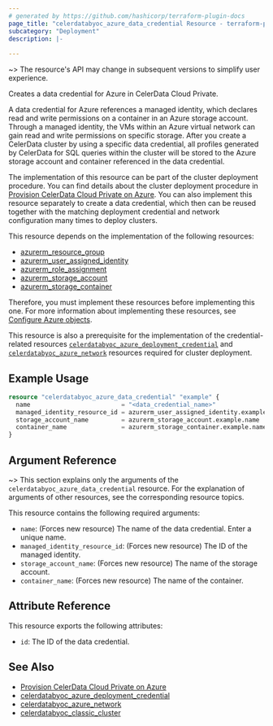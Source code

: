 ```yaml
---
# generated by https://github.com/hashicorp/terraform-plugin-docs
page_title: "celerdatabyoc_azure_data_credential Resource - terraform-provider-celerdatabyoc"
subcategory: "Deployment"
description: |-
  
---
```


~> The resource's API may change in subsequent versions to simplify user experience.

Creates a data credential for Azure in CelerData Cloud Private.

A data credential for Azure references a managed identity, which declares read and write permissions on a container in an Azure storage account. Through a managed identity, the VMs within an Azure virtual network can gain read and write permissions on specific storage. After you create a CelerData cluster by using a specific data credential, all profiles generated by CelerData for SQL queries within the cluster will be stored to the Azure storage account and container referenced in the data credential.

The implementation of this resource can be part of the cluster deployment procedure. You can find details about the cluster deployment procedure in [Provision CelerData Cloud Private on Azure](../guides/azure_deployment_guide.md). You can also implement this resource separately to create a data credential, which then can be reused together with the matching deployment credential and network configuration many times to deploy clusters.

This resource depends on the implementation of the following resources:

- [azurerm_resource_group](https://registry.terraform.io/providers/hashicorp/azurerm/latest/docs/resources/resource_group)
- [azurerm_user_assigned_identity](https://registry.terraform.io/providers/hashicorp/azurerm/latest/docs/resources/user_assigned_identity)
- [azurerm_role_assignment](https://registry.terraform.io/providers/hashicorp/azurerm/latest/docs/resources/role_assignment)
- [azurerm_storage_account](https://registry.terraform.io/providers/hashicorp/azurerm/latest/docs/resources/storage_account)
- [azurerm_storage_container](https://registry.terraform.io/providers/hashicorp/azurerm/latest/docs/resources/storage_container)

Therefore, you must implement these resources before implementing this one. For more information about implementing these resources, see [Configure Azure objects](../guides/azure_deployment_guide.md#configure-azure-objects).

This resource is also a prerequisite for the implementation of the credential-related resources [`celerdatabyoc_azure_deployment_credential`](../resources/azure_deployment_credential.md) and [`celerdatabyoc_azure_network`](../resources/azure_network.md) resources required for cluster deployment.

## Example Usage

```terraform
resource "celerdatabyoc_azure_data_credential" "example" {
  name                         = "<data_credential_name>"
  managed_identity_resource_id = azurerm_user_assigned_identity.example.id
  storage_account_name         = azurerm_storage_account.example.name
  container_name               = azurerm_storage_container.example.name
}
```

## Argument Reference

~> This section explains only the arguments of the `celerdatabyoc_azure_data_credential` resource. For the explanation of arguments of other resources, see the corresponding resource topics.

This resource contains the following required arguments:

- `name`: (Forces new resource) The name of the data credential. Enter a unique name.
- `managed_identity_resource_id`: (Forces new resource) The ID of the managed identity.
- `storage_account_name`: (Forces new resource) The name of the storage account.
- `container_name`: (Forces new resource) The name of the container.

## Attribute Reference

This resource exports the following attributes:

- `id`: The ID of the data credential.

## See Also

- [Provision CelerData Cloud Private on Azure](../guides/azure_deployment_guide.md)
- [celerdatabyoc_azure_deployment_credential](../resources/azure_deployment_credential.md)
- [celerdatabyoc_azure_network](../resources/azure_network.md)
- [celerdatabyoc_classic_cluster](../resources/classic_cluster.md)
